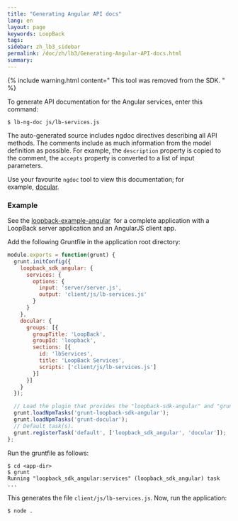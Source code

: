 ```yaml
---
title: "Generating Angular API docs"
lang: en
layout: page
keywords: LoopBack
tags:
sidebar: zh_lb3_sidebar
permalink: /doc/zh/lb3/Generating-Angular-API-docs.html
summary:
---
```


{% include warning.html content="
This  tool was removed from the SDK.
" %}

To generate API documentation for the Angular services, enter this command:

```shell
$ lb-ng-doc js/lb-services.js
```

The auto-generated source includes ngdoc directives describing all API methods.
The comments include as much information from the model definition as possible.
For example, the `description` property is copied to the comment, the `accepts` property is converted to a list of input parameters.

Use your favourite `ngdoc` tool to view this documentation; for example, [docular](http://grunt-docular.com/).

### Example

See the [loopback-example-angular](https://github.com/strongloop/loopback-example-angular) 
for a complete application with a LoopBack server application and an AngularJS client app.

Add the following Gruntfile in the application root directory:

```javascript
module.exports = function(grunt) {
  grunt.initConfig({
    loopback_sdk_angular: {
      services: {
        options: {
          input: 'server/server.js',
          output: 'client/js/lb-services.js'
        }
      }
    },
    docular: {
      groups: [{
        groupTitle: 'LoopBack',
        groupId: 'loopback',
        sections: [{
          id: 'lbServices',
          title: 'LoopBack Services',
          scripts: ['client/js/lb-services.js']
        }]
      }]
    }
  });

  // Load the plugin that provides the "loopback-sdk-angular" and "grunt-docular" tasks.
  grunt.loadNpmTasks('grunt-loopback-sdk-angular');
  grunt.loadNpmTasks('grunt-docular');
  // Default task(s).
  grunt.registerTask('default', ['loopback_sdk_angular', 'docular']);
};
```

Run the gruntfile as follows:

```shell
$ cd <app-dir>
$ grunt
Running "loopback_sdk_angular:services" (loopback_sdk_angular) task
...
```

This generates the file `client/js/lb-services.js`. Now, run the application:

```shell
$ node .
```
